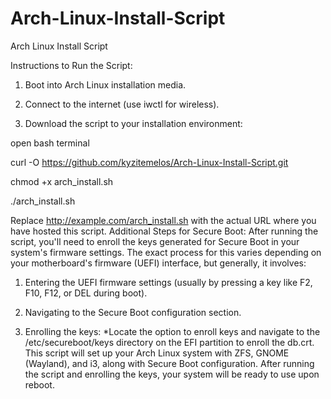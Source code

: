 # Arch-Linux-Install-Script
Arch Linux Install Script

Instructions to Run the Script:

1. Boot into Arch Linux installation media.

2. Connect to the internet (use iwctl for wireless).

3. Download the script to your installation environment:

open bash terminal

curl -O https://github.com/kyzitemelos/Arch-Linux-Install-Script.git

chmod +x arch_install.sh

./arch_install.sh

Replace http://example.com/arch_install.sh with the actual URL where you have hosted this script.
Additional Steps for Secure Boot:
After running the script, you'll need to enroll the keys generated for Secure Boot in your system's firmware settings. The exact process for this varies depending on your motherboard's firmware (UEFI) interface, but generally, it involves:

1. Entering the UEFI firmware settings (usually by pressing a key like F2, F10, F12, or DEL during boot).

2. Navigating to the Secure Boot configuration section.

3. Enrolling the keys:
*Locate the option to enroll keys and navigate to the /etc/secureboot/keys directory on the EFI partition to enroll the db.crt.
This script will set up your Arch Linux system with ZFS, GNOME (Wayland), and i3, along with Secure Boot configuration. After running the script and enrolling the keys, your system will be ready to use upon reboot.
